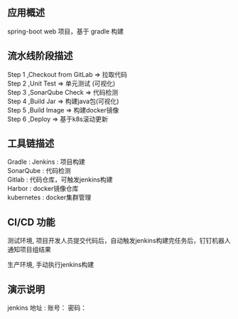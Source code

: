 ## 应用概述
spring-boot web 项目，基于 gradle 构建  

## 流水线阶段描述 

Step 1 ,Checkout from GitLab  => 拉取代码   
Step 2 ,Unit Test  => 单元测试 (可视化)    
Step 3 ,SonarQube Check  => 代码检测   
Step 4 ,Build Jar  => 构建java包(可视化)  
Step 5 ,Build Image  => 构建docker镜像   
Step 6 ,Deploy  => 基于k8s滚动更新      

## 工具链描述 
Gradle       : 
Jenkins      : 项目构建  
SonarQube    : 代码检测  
Gitlab       : 代码仓库，可触发jenkins构建  
Harbor       : docker镜像仓库  
kubernetes   : docker集群管理  

## CI/CD 功能
测试环境, 项目开发人员提交代码后，自动触发jenkins构建完任务后，钉钉机器人通知项目组结果   

生产环境, 手动执行jenkins构建  

 
## 演示说明
jenkins 地址 : 
账号：
密码：